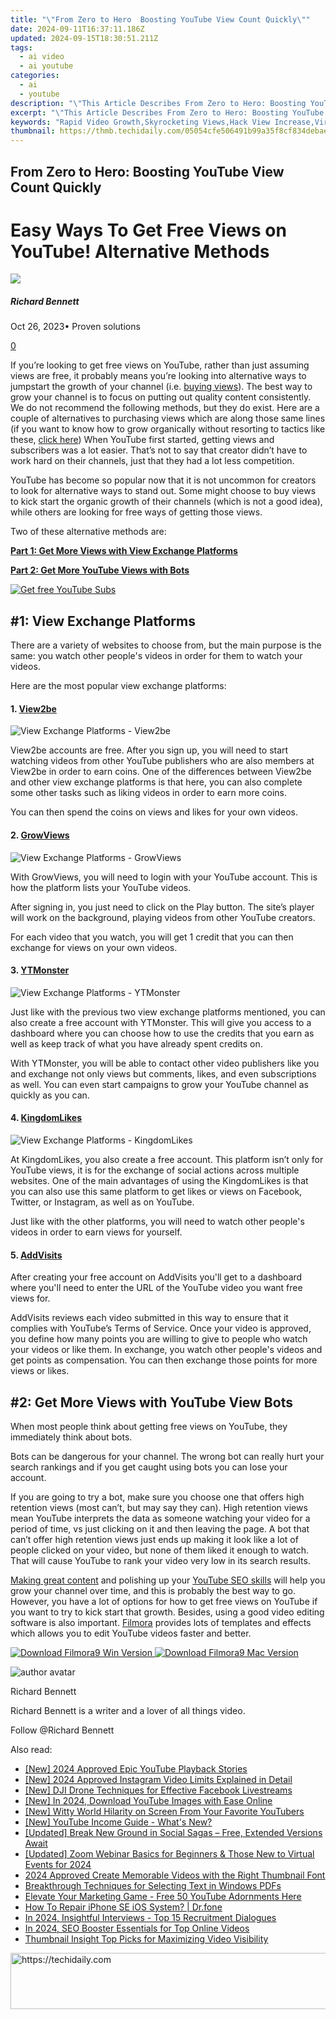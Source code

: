 ```yaml
---
title: "\"From Zero to Hero  Boosting YouTube View Count Quickly\""
date: 2024-09-11T16:37:11.186Z
updated: 2024-09-15T18:30:51.211Z
tags:
  - ai video
  - ai youtube
categories:
  - ai
  - youtube
description: "\"This Article Describes From Zero to Hero: Boosting YouTube View Count Quickly\""
excerpt: "\"This Article Describes From Zero to Hero: Boosting YouTube View Count Quickly\""
keywords: "Rapid Video Growth,Skyrocketing Views,Hack View Increase,Viral Video Strategies,Boost Video Popularity,Quick Content Impact,Escalate YouTube Reach"
thumbnail: https://thmb.techidaily.com/05054cfe506491b99a35f8cf834debaebdbdb9bad3863dd1f8be14d01cc17569.jpg
---
```


## From Zero to Hero: Boosting YouTube View Count Quickly

# Easy Ways To Get Free Views on YouTube! Alternative Methods

![](https://images.wondershare.com/filmora/article-images/richard-bennett.jpg)

##### Richard Bennett

 Oct 26, 2023• Proven solutions

[0](#commentsBoxSeoTemplate)

If you’re looking to get free views on YouTube, rather than just assuming views are free, it probably means you’re looking into alternative ways to jumpstart the growth of your channel (i.e. [buying views](https://www.filmora.io/community-blog/everything-you-need-to-know--how-to-buy-youtube-views-292.html)). The best way to grow your channel is to focus on putting out quality content consistently. We do not recommend the following methods, but they do exist. Here are a couple of alternatives to purchasing views which are along those same lines (if you want to know how to grow organically without resorting to tactics like these, [click here](https://www.filmora.io/community-blog/14-tactics-that-actually-work%21-how-to-gain-more-subscribers-300.html)) When YouTube first started, getting views and subscribers was a lot easier. That’s not to say that creator didn’t have to work hard on their channels, just that they had a lot less competition.

YouTube has become so popular now that it is not uncommon for creators to look for alternative ways to stand out. Some might choose to buy views to kick start the organic growth of their channels (which is not a good idea), while others are looking for free ways of getting those views.

Two of these alternative methods are:

[**Part 1: Get More Views with View Exchange Platforms**](#exchange)

[**Part 2: Get More YouTube Views with Bots**](#bots)

[![Get free YouTube Subs](https://images.wondershare.com/filmora/article-images/get-free-youtube-subs-banner.jpg)](https://tools.techidaily.com/wondershare/filmora/download/)

## #1: View Exchange Platforms

There are a variety of websites to choose from, but the main purpose is the same: you watch other people's videos in order for them to watch your videos.

Here are the most popular view exchange platforms:

#### 1. [View2be](https://www.view2.be/)

![View Exchange Platforms - View2be](https://images.wondershare.com/filmora/article-images/view2be-free-youtube-views.jpg)

View2be accounts are free. After you sign up, you will need to start watching videos from other YouTube publishers who are also members at View2be in order to earn coins. One of the differences between View2be and other view exchange platforms is that here, you can also complete some other tasks such as liking videos in order to earn more coins.

You can then spend the coins on views and likes for your own videos.

#### 2. [GrowViews](http://www.growviews.com/)

![View Exchange Platforms - GrowViews](https://images.wondershare.com/filmora/article-images/grow-views-youtube-views-exchange.jpg)

With GrowViews, you will need to login with your YouTube account. This is how the platform lists your YouTube videos.

After signing in, you just need to click on the Play button. The site’s player will work on the background, playing videos from other YouTube creators.

For each video that you watch, you will get 1 credit that you can then exchange for views on your own videos.

#### 3. [YTMonster](https://www.ytmonster.net)

![View Exchange Platforms - YTMonster](https://images.wondershare.com/filmora/article-images/YTMonster-youtube-views-exchange-platform.jpg)

Just like with the previous two view exchange platforms mentioned, you can also create a free account with YTMonster. This will give you access to a dashboard where you can choose how to use the credits that you earn as well as keep track of what you have already spent credits on.

With YTMonster, you will be able to contact other video publishers like you and exchange not only views but comments, likes, and even subscriptions as well. You can even start campaigns to grow your YouTube channel as quickly as you can.

#### 4. [KingdomLikes](https://kingdomlikes.com)

![View Exchange Platforms - KingdomLikes](https://images.wondershare.com/filmora/article-images/KingdomLikes-youtube-views-exchange-platform.jpg)

At KingdomLikes, you also create a free account. This platform isn’t only for YouTube views, it is for the exchange of social actions across multiple websites. One of the main advantages of using the KingdomLikes is that you can also use this same platform to get likes or views on Facebook, Twitter, or Instagram, as well as on YouTube.

Just like with the other platforms, you will need to watch other people's videos in order to earn views for yourself.

#### 5. [AddVisits](https://www.addvisits.com/free-youtube-views-likes-subscribers.php)

After creating your free account on AddVisits you'll get to a dashboard where you'll need to enter the URL of the YouTube video you want free views for.

AddVisits reviews each video submitted in this way to ensure that it complies with YouTube’s Terms of Service. Once your video is approved, you define how many points you are willing to give to people who watch your videos or like them. In exchange, you watch other people's videos and get points as compensation. You can then exchange those points for more views or likes.

## #2: Get More Views with YouTube View Bots

When most people think about getting free views on YouTube, they immediately think about bots.

Bots can be dangerous for your channel. The wrong bot can really hurt your search rankings and if you get caught using bots you can lose your account.

If you are going to try a bot, make sure you choose one that offers high retention views (most can’t, but may say they can). High retention views mean YouTube interprets the data as someone watching your video for a period of time, vs just clicking on it and then leaving the page. A bot that can’t offer high retention views just ends up making it look like a lot of people clicked on your video, but none of them liked it enough to watch. That will cause YouTube to rank your video very low in its search results.

[Making great content](https://www.filmora.io/community-blog/how-to-make-better-youtube-videos--278.html) and polishing up your [YouTube SEO skills](https://www.filmora.io/community-blog/4-steps-to-rank-higher-in-youtube%E2%80%99s-search-results-277.html) will help you grow your channel over time, and this is probably the best way to go. However, you have a lot of options for how to get free views on YouTube if you want to try to kick start that growth. Besides, using a good video editing software is also important. [Filmora](https://tools.techidaily.com/wondershare/filmora/download/) provides lots of templates and effects which allows you to edit YouTube videos faster and better.

[![Download Filmora9 Win Version](https://images.wondershare.com/filmora/guide/download-btn-win.jpg) ](https://tools.techidaily.com/wondershare/filmora/download/) [![Download Filmora9 Mac Version](https://images.wondershare.com/filmora/guide/download-btn-mac.jpg) ](https://tools.techidaily.com/wondershare/filmora/download/)

![author avatar](https://images.wondershare.com/filmora/article-images/richard-bennett.jpg)

Richard Bennett

Richard Bennett is a writer and a lover of all things video.

Follow @Richard Bennett

<ins class="adsbygoogle"
     style="display:block"
     data-ad-format="autorelaxed"
     data-ad-client="ca-pub-7571918770474297"
     data-ad-slot="1223367746"></ins>

<ins class="adsbygoogle"
     style="display:block"
     data-ad-client="ca-pub-7571918770474297"
     data-ad-slot="8358498916"
     data-ad-format="auto"
     data-full-width-responsive="true"></ins>

<span class="atpl-alsoreadstyle">Also read:</span>
<div><ul>
<li><a href="https://youtube-zero.techidaily.com/024-approved-epic-youtube-playback-stories/"><u>[New] 2024 Approved Epic YouTube Playback Stories</u></a></li>
<li><a href="https://instagram-clips.techidaily.com/new-2024-approved-instagram-video-limits-explained-in-detail/"><u>[New] 2024 Approved Instagram Video Limits Explained in Detail</u></a></li>
<li><a href="https://facebook-video-recording.techidaily.com/new-dji-drone-techniques-for-effective-facebook-livestreams/"><u>[New] DJI Drone Techniques for Effective Facebook Livestreams</u></a></li>
<li><a href="https://facebook-record-videos.techidaily.com/new-in-2024-download-youtube-images-with-ease-online/"><u>[New] In 2024, Download YouTube Images with Ease Online</u></a></li>
<li><a href="https://youtube-webster.techidaily.com/itty-world-hilarity-on-screen-from-your-favorite-youtubers/"><u>[New] Witty World Hilarity on Screen From Your Favorite YouTubers</u></a></li>
<li><a href="https://youtube-webster.techidaily.com/outube-income-guide-whats-new/"><u>[New] YouTube Income Guide - What's New?</u></a></li>
<li><a href="https://facebook-videos.techidaily.com/updated-break-new-ground-in-social-sagas-free-extended-versions-await/"><u>[Updated] Break New Ground in Social Sagas – Free, Extended Versions Await</u></a></li>
<li><a href="https://desktop-recording.techidaily.com/updated-zoom-webinar-basics-for-beginners-and-those-new-to-virtual-events-for-2024/"><u>[Updated] Zoom Webinar Basics for Beginners & Those New to Virtual Events for 2024</u></a></li>
<li><a href="https://youtube-webster.techidaily.com/approved-create-memorable-videos-with-the-right-thumbnail-font/"><u>2024 Approved Create Memorable Videos with the Right Thumbnail Font</u></a></li>
<li><a href="https://win11-tips.techidaily.com/breakthrough-techniques-for-selecting-text-in-windows-pdfs/"><u>Breakthrough Techniques for Selecting Text in Windows PDFs</u></a></li>
<li><a href="https://youtube-webster.techidaily.com/90844989-elevate-your-marketing-game-free-50-youtube-adornments-here/"><u>Elevate Your Marketing Game - Free 50 YouTube Adornments Here</u></a></li>
<li><a href="https://blog-min.techidaily.com/how-to-repair-iphone-se-ios-system-drfone-by-drfone-ios-system-repair-ios-system-repair/"><u>How To Repair iPhone SE iOS System? | Dr.fone</u></a></li>
<li><a href="https://youtube-webster.techidaily.com/24-insightful-interviews-top-15-recruitment-dialogues/"><u>In 2024, Insightful Interviews - Top 15 Recruitment Dialogues</u></a></li>
<li><a href="https://youtube-webster.techidaily.com/24-seo-booster-essentials-for-top-online-videos/"><u>In 2024, SEO Booster Essentials for Top Online Videos</u></a></li>
<li><a href="https://youtube-webster.techidaily.com/nail-insight-top-picks-for-maximizing-video-visibility/"><u>Thumbnail Insight Top Picks for Maximizing Video Visibility</u></a></li>
</ul></div>

<!-- affiliate ads begin -->
<a href="https://ephamedtechinc.pxf.io/c/5597632/2136625/26400" target="_top" id="2136625">
  <img src="//a.impactradius-go.com/display-ad/26400-2136625" border="0" alt="https://techidaily.com" width="728" height="90"/>
</a>
<img height="0" width="0" src="https://ephamedtechinc.pxf.io/i/5597632/2136625/26400" style="position:absolute;visibility:hidden;" border="0" />
<!-- affiliate ads end -->


